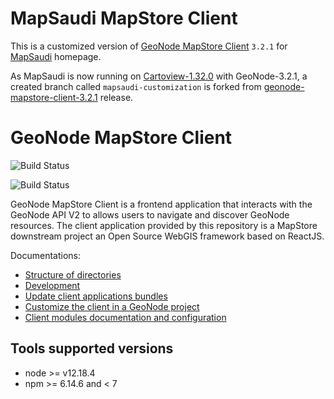 # MapSaudi MapStore Client

This is a customized version of [GeoNode MapStore Client](https://github.com/GeoNode/geonode-mapstore-client) `3.2.1` for [MapSaudi](https://mapsaudi.com) homepage.

As MapSaudi is now running on [Cartoview-1.32.0](https://cartoview.net/) with GeoNode-3.2.1, a created branch called `mapsaudi-customization` is forked from [geonode-mapstore-client-3.2.1](https://github.com/GeoNode/geonode-mapstore-client/releases/tag/3.2.1) release.
# GeoNode MapStore Client

![Build Status](https://github.com/GeoNode/geonode-mapstore-client/actions/workflows/build.yml/badge.svg)

![Build Status](https://github.com/GeoNode/geonode-mapstore-client/actions/workflows/test.yml/badge.svg)

GeoNode MapStore Client is a frontend application that interacts with the GeoNode API V2 to allows users to navigate and discover GeoNode resources. The client application provided by this repository is a MapStore downstream project an Open Source WebGIS framework based on ReactJS. 

Documentations:

- [Structure of directories](docs/structure.md)
- [Development](docs/development.md)
- [Update client applications bundles](docs/build.md)
- [Customize the client in a GeoNode project](docs/customizations/index.md)
- [Client modules documentation and configuration](docs/client.md)

## Tools supported versions

- node >= v12.18.4
- npm >= 6.14.6 and < 7
